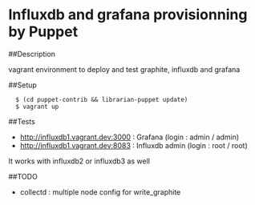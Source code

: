 # Influxdb and grafana provisionning by Puppet

##Description

vagrant environment to deploy and test graphite, influxdb and grafana

##Setup
```
  $ (cd puppet-contrib && librarian-puppet update)
  $ vagrant up
```
##Tests

* http://influxdb1.vagrant.dev:3000 : Grafana (login : admin / admin)
* http://influxdb1.vagrant.dev:8083 : Influxdb admin (login : root / root)

It works with influxdb2 or influxdb3 as well

##TODO

* collectd : multiple node config for write_graphite

